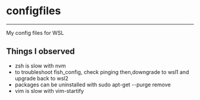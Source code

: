 # configfiles

---

My config files for WSL

## Things I observed

+ zsh is slow with nvm
+ to troubleshoot fish_config, check pinging then,downgrade to wsl1 and upgrade back to wsl2
+ packages can be uninstalled with sudo apt-get --purge remove <package>
+ vim is slow with vim-startify
